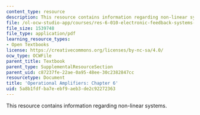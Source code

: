 ```yaml
---
content_type: resource
description: This resource contains information regarding non-linear systems.
file: /ol-ocw-studio-app/courses/res-6-010-electronic-feedback-systems-spring-2013/5a8b1fdfba7eebf9aeb3de2c92272363_MITRES_6-010S13_chap06.pdf
file_size: 1539748
file_type: application/pdf
learning_resource_types:
- Open Textbooks
license: https://creativecommons.org/licenses/by-nc-sa/4.0/
ocw_type: OCWFile
parent_title: Textbook
parent_type: SupplementalResourceSection
parent_uid: c87237fe-22ae-0a95-48ee-30c2382847cc
resourcetype: Document
title: 'Operational Amplifiers: Chapter 6'
uid: 5a8b1fdf-ba7e-ebf9-aeb3-de2c92272363
---
```

This resource contains information regarding non-linear systems.